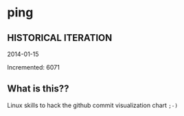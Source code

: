 # ping

## HISTORICAL ITERATION
2014-01-15

Incremented: 6071

## What is this?? 
Linux skills to hack the github commit visualization chart `;-)`
